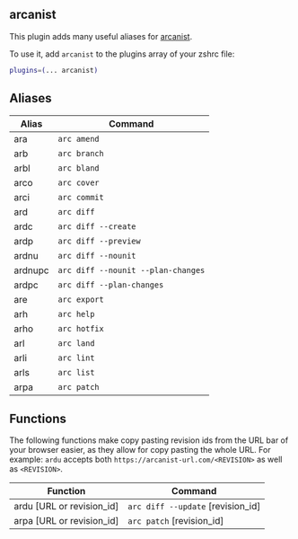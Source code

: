 ## arcanist

This plugin adds many useful aliases for
[arcanist](https://github.com/phacility/arcanist).

To use it, add `arcanist` to the plugins array of your zshrc file:

```zsh
plugins=(... arcanist)
```

## Aliases

| Alias   | Command                            |
| ------- | ---------------------------------- |
| ara     | `arc amend`                        |
| arb     | `arc branch`                       |
| arbl    | `arc bland`                        |
| arco    | `arc cover`                        |
| arci    | `arc commit`                       |
| ard     | `arc diff`                         |
| ardc    | `arc diff --create`                |
| ardp    | `arc diff --preview`               |
| ardnu   | `arc diff --nounit`                |
| ardnupc | `arc diff --nounit --plan-changes` |
| ardpc   | `arc diff --plan-changes`          |
| are     | `arc export`                       |
| arh     | `arc help`                         |
| arho    | `arc hotfix`                       |
| arl     | `arc land`                         |
| arli    | `arc lint`                         |
| arls    | `arc list`                         |
| arpa    | `arc patch`                        |

## Functions

The following functions make copy pasting revision ids from the URL bar of your
browser easier, as they allow for copy pasting the whole URL. For example:
`ardu` accepts both `https://arcanist-url.com/<REVISION>` as well as
`<REVISION>`.

| Function                  | Command                           |
| ------------------------- | --------------------------------- |
| ardu [URL or revision_id] | `arc diff --update` [revision_id] |
| arpa [URL or revision_id] | `arc patch` [revision_id]         |

